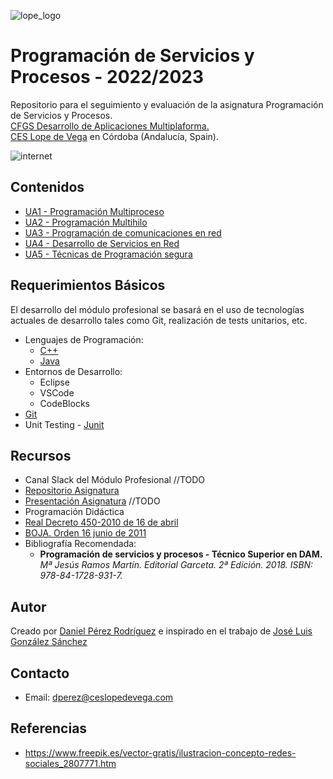 ![lope_logo](https://www.ceslopedevega.com/wp-content/uploads/2020/03/pruebalogo.svg_.png)

# Programación de Servicios y Procesos - 2022/2023

Repositorio para el seguimiento y evaluación de la asignatura Programación de Servicios y Procesos.  
[CFGS Desarrollo de Aplicaciones Multiplaforma.](https://www.ceslopedevega.com/grado-superior-desarrollo-de-aplicaciones-multiplataforma/)  
[CES Lope de Vega](https://www.ceslopedevega.com/) en Córdoba (Andalucía, Spain).  

![internet](https://img.freepik.com/vector-gratis/ilustracion-concepto-redes-sociales_53876-18146.jpg)


## Contenidos
- [UA1 - Programación Multiproceso](https://github.com/daniteleco/psp-22-23/tree/main/UA1)
- [UA2 - Programación Multihilo](https://github.com/daniteleco/psp-22-23/tree/main/UA2)
- [UA3 - Programación de comunicaciones en red](https://github.com/daniteleco/psp-22-23/tree/main/UA3)
- [UA4 - Desarrollo de Servicios en Red](https://github.com/daniteleco/psp-22-23/tree/main/UA4)
- [UA5 - Técnicas de Programación segura](https://github.com/daniteleco/psp-22-23/tree/main/UA5)

## Requerimientos Básicos

El desarrollo del módulo profesional se basará en el uso de tecnologías actuales de desarrollo tales como Git, realización de tests unitarios, etc.

- Lenguajes de Programación: 
  - [C++](https://isocpp.org/)
  - [Java](https://docs.oracle.com/en/java/javase/18/docs/api/index.html)
- Entornos de Desarrollo:
  - Eclipse
  - VSCode
  - CodeBlocks 
- [Git](https://git-scm.com/)
- Unit Testing - [Junit](https://junit.org/junit5/)
  
## Recursos

- Canal Slack del Módulo Profesional //TODO
-  [Repositorio Asignatura](https://github.com/daniteleco/psp-22-23)
- [Presentación Asignatura](https://docs.google.com/presentation/d/e/2PACX-1vThgrhL3Xa-ikJbOLEhtFyXF719GTm6M4rSH0FiDisNHK13id7bxeD7FpccvOkjnZFIjf_GfmKF3CFd/pub?start=true&loop=false&delayms=10000&slide=id.gedc4121aa8_0_925) //TODO
- Programación Didáctica
- [Real Decreto 450-2010 de 16 de abril](https://www.boe.es/buscar/doc.php?id=BOE-A-2010-8067)
- [BOJA. Orden 16 junio de 2011](https://www.juntadeandalucia.es/boja/2011/142/20)
- Bibliografía Recomendada: 
  - **Programación de servicios y procesos - Técnico Superior en DAM.** *Mª Jesús Ramos Martín. Editorial Garceta. 2ª Edición. 2018. ISBN: 978-84-1728-931-7.*



## Autor

Creado por [Daniel Pérez Rodríguez](https://twitter.com/daniteleco) e inspirado en el trabajo de [José Luis González Sánchez](https://github.com/joseluisgs/ProgServiciosProcesos-00-2021-2022)

## Contacto
- Email: [dperez@ceslopedevega.com](mailto:dperez@ceslopedevega.com)

## Referencias

- https://www.freepik.es/vector-gratis/ilustracion-concepto-redes-sociales_2807771.htm